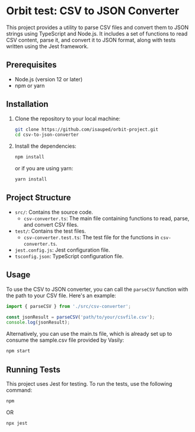 # Orbit test: CSV to JSON Converter

This project provides a utility to parse CSV files and convert them to JSON strings using TypeScript and Node.js. It includes a set of functions to read CSV content, parse it, and convert it to JSON format, along with tests written using the Jest framework.

## Prerequisites

- Node.js (version 12 or later)
- npm or yarn

## Installation

1. Clone the repository to your local machine:

    ```sh
    git clone https://github.com/isauped/orbit-project.git
    cd csv-to-json-converter
    ```

2. Install the dependencies:

    ```sh
    npm install
    ```

    or if you are using yarn:

    ```sh
    yarn install
    ```

## Project Structure

- `src/`: Contains the source code.
  - `csv-converter.ts`: The main file containing functions to read, parse, and convert CSV files.
- `test/`: Contains the test files.
  - `csv-converter.test.ts`: The test file for the functions in `csv-converter.ts`.
- `jest.config.js`: Jest configuration file.
- `tsconfig.json`: TypeScript configuration file.

## Usage

To use the CSV to JSON converter, you can call the `parseCSV` function with the path to your CSV file. Here's an example:

```typescript
import { parseCSV } from './src/csv-converter';

const jsonResult = parseCSV('path/to/your/csvfile.csv');
console.log(jsonResult);
```
Alternatively, you can use the main.ts file, which is already set up to consume the sample.csv file provided by Vasily:

```sh
npm start
```

## Running Tests
This project uses Jest for testing. To run the tests, use the following command:

```sh
npm 
```
OR

```sh
npx jest
```